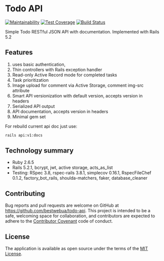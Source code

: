 # Todo API
[![Maintainability](https://api.codeclimate.com/v1/badges/f571db91e53dc3bf63b3/maintainability)](https://codeclimate.com/github/bestwebua/todo-api/maintainability) [![Test Coverage](https://api.codeclimate.com/v1/badges/f571db91e53dc3bf63b3/test_coverage)](https://codeclimate.com/github/bestwebua/todo-api/test_coverage) [![Build Status](https://travis-ci.org/bestwebua/todo-api.svg?branch=feature%2Fbase_version)](https://travis-ci.org/bestwebua/todo-api)

Simple Todo RESTful JSON API with documentation. Implemented with Rails 5.2

## Features
1. uses basic authentication, 
2. Thin controllers with Rails exception handler
3. Read-only Active Record mode for completed tasks
4. Task prioritization
5. Image upload for comment via Active Storage, comment img-src attribute
6. Smart API versionization with default version, accepts version in headers
7. Serialized API output
8. API documentation, accepts version in headers
9. Minimal gem set


For rebuild current api doc just use:
```bash
rails api:v1:docs
```

## Technology summary

* Ruby 2.6.5
* Rails 5.2.1, bcrypt, jwt, active storage, acts_as_list
* Testing: RSpec 3.8, rspec-rails 3.8.1, simplecov 0.16.1, RspecFileChef 0.1.2, factory_bot_rails, shoulda-matchers, faker, database_cleaner

## Contributing

Bug reports and pull requests are welcome on GitHub at https://github.com/bestwebua/todo-api. This project is intended to be a safe, welcoming space for collaboration, and contributors are expected to adhere to the [Contributor Covenant](http://contributor-covenant.org) code of conduct.

## License

The application is available as open source under the terms of the [MIT License](http://opensource.org/licenses/MIT).
